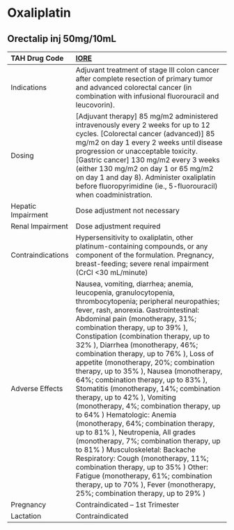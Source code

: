 # Oxaliplatin

## Orectalip inj 50mg/10mL

| TAH Drug Code      | [IORE](https://www.tahsda.org.tw/drugs/hissearch.php?drug_code=IORE)                                                                                                                                                                                                                                                                                                                                                                                                                                                                                                                                                                                                                                                                                                                                                                                                                                                                                                                     |
|:-------------------|:-----------------------------------------------------------------------------------------------------------------------------------------------------------------------------------------------------------------------------------------------------------------------------------------------------------------------------------------------------------------------------------------------------------------------------------------------------------------------------------------------------------------------------------------------------------------------------------------------------------------------------------------------------------------------------------------------------------------------------------------------------------------------------------------------------------------------------------------------------------------------------------------------------------------------------------------------------------------------------------------|
| Indications        | Adjuvant treatment of stage III colon cancer after complete resection of primary tumor and advanced colorectal cancer (in combination with infusional fluorouracil and leucovorin).                                                                                                                                                                                                                                                                                                                                                                                                                                                                                                                                                                                                                                                                                                                                                                                                      |
| Dosing             | [Adjuvant therapy] 85 mg/m2 administered intravenously every 2 weeks for up to 12 cycles. [Colorectal cancer (advanced)] 85 mg/m2 on day 1 every 2 weeks until disease progression or unacceptable toxicity. [Gastric cancer] 130 mg/m2 every 3 weeks (either 130 mg/m2 on day 1 or 65 mg/m2 on day 1 and day 8). Administer oxaliplatin before fluoropyrimidine (ie., 5-fluorouracil) when coadministration.                                                                                                                                                                                                                                                                                                                                                                                                                                                                                                                                                                            |
| Hepatic Impairment | Dose adjustment not necessary                                                                                                                                                                                                                                                                                                                                                                                                                                                                                                                                                                                                                                                                                                                                                                                                                                                                                                                                                            |
| Renal Impairment   | Dose adjustment required                                                                                                                                                                                                                                                                                                                                                                                                                                                                                                                                                                                                                                                                                                                                                                                                                                                                                                                                                                 |
| Contraindications  | Hypersensitivity to oxaliplatin, other platinum-containing compounds, or any component of the formulation. Pregnancy, breast-feeding; severe renal impairment (CrCl <30 mL/minute)                                                                                                                                                                                                                                                                                                                                                                                                                                                                                                                                                                                                                                                                                                                                                                                                       |
| Adverse Effects    | Nausea, vomiting, diarrhea; anemia, leucopenia, granulocytopenia, thrombocytopenia; peripheral neuropathies; fever, rash, anorexia. Gastrointestinal: Abdominal pain (monotherapy, 31%; combination therapy, up to 39% ), Constipation (combination therapy, up to 32% ), Diarrhea (monotherapy, 46%; combination therapy, up to 76% ), Loss of appetite (monotherapy, 20%; combination therapy, up to 35% ), Nausea (monotherapy, 64%; combination therapy, up to 83% ), Stomatitis (monotherapy, 14%; combination therapy, up to 42% ), Vomiting (monotherapy, 4%; combination therapy, up to 64% ) Hematologic: Anemia (monotherapy, 64%; combination therapy, up to 81% ), Neutropenia, All grades (monotherapy, 7%; combination therapy, up to 81% ) Musculoskeletal: Backache Respiratory: Cough (monotherapy, 11%; combination therapy, up to 35% ) Other: Fatigue (monotherapy, 61%; combination therapy, up to 70% ), Fever (monotherapy, 25%; combination therapy, up to 29% ) |
| Pregnancy          | Contraindicated – 1st Trimester                                                                                                                                                                                                                                                                                                                                                                                                                                                                                                                                                                                                                                                                                                                                                                                                                                                                                                                                                          |
| Lactation          | Contraindicated                                                                                                                                                                                                                                                                                                                                                                                                                                                                                                                                                                                                                                                                                                                                                                                                                                                                                                                                                                          |

